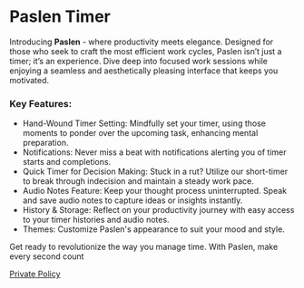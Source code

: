 # Paslen Timer

Introducing __Paslen__ - where productivity meets elegance. Designed for those who seek to craft the most efficient work cycles, Paslen isn’t just a timer; it’s an experience. Dive deep into focused work sessions while enjoying a seamless and aesthetically pleasing interface that keeps you motivated.

### Key Features:

 - Hand-Wound Timer Setting: Mindfully set your timer, using those moments to ponder over the upcoming task, enhancing mental preparation.
 - Notifications: Never miss a beat with notifications alerting you of timer starts and completions.
 - Quick Timer for Decision Making: Stuck in a rut? Utilize our short-timer to break through indecision and maintain a steady work pace.
 - Audio Notes Feature: Keep your thought process uninterrupted. Speak and save audio notes to capture ideas or insights instantly.
 - History & Storage: Reflect on your productivity journey with easy access to your timer histories and audio notes.
 - Themes: Customize Paslen's appearance to suit your mood and style.

Get ready to revolutionize the way you manage time. With Paslen, make every second count

[Private Policy](Paslen_Policy.md)
